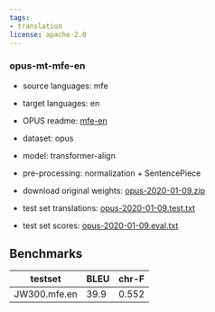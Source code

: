 ```yaml
---
tags:
- translation
license: apache-2.0
---
```


### opus-mt-mfe-en

* source languages: mfe
* target languages: en
*  OPUS readme: [mfe-en](https://github.com/Helsinki-NLP/OPUS-MT-train/blob/master/models/mfe-en/README.md)

*  dataset: opus
* model: transformer-align
* pre-processing: normalization + SentencePiece
* download original weights: [opus-2020-01-09.zip](https://object.pouta.csc.fi/OPUS-MT-models/mfe-en/opus-2020-01-09.zip)
* test set translations: [opus-2020-01-09.test.txt](https://object.pouta.csc.fi/OPUS-MT-models/mfe-en/opus-2020-01-09.test.txt)
* test set scores: [opus-2020-01-09.eval.txt](https://object.pouta.csc.fi/OPUS-MT-models/mfe-en/opus-2020-01-09.eval.txt)

## Benchmarks

| testset               | BLEU  | chr-F |
|-----------------------|-------|-------|
| JW300.mfe.en 	| 39.9 	| 0.552 |

